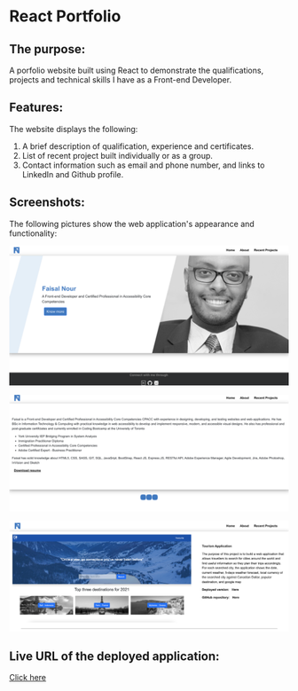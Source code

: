# React Portfolio

## The purpose:

A porfolio website built using React to demonstrate the qualifications, projects and technical skills I have as a Front-end Developer.

## Features:

The website displays the following:

1. A brief description of qualification, experience and certificates.
2. List of recent project built individually or as a group.
3. Contact information such as email and phone number, and links to LinkedIn and Github profile.

## Screenshots:

The following pictures show the web application's appearance and functionality:

![Homepage Picture](./img/HomePage.png)

![About Page Picture](./img/AboutPage.png)

![Recent Projects Picture](./img/RecentProjects.png)

## Live URL of the deployed application:

[Click here](https://faisalnour.com/)
